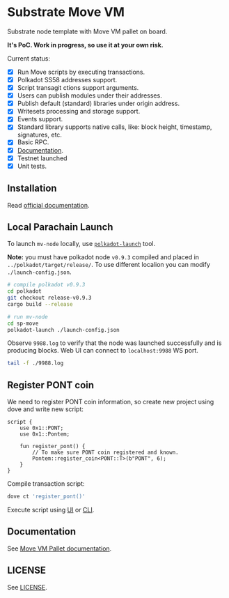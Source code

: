 # Substrate Move VM

Substrate node template with Move VM pallet on board.

**It's PoC. Work in progress, so use it at your own risk.**

Current status:

- [X] Run Move scripts by executing transactions.
- [X] Polkadot SS58 addresses support.
- [X] Script transagit ctions support arguments. 
- [X] Users can publish modules under their addresses.
- [X] Publish default (standard) libraries under origin address.
- [X] Writesets processing and storage support.
- [X] Events support.
- [X] Standard library supports native calls, like: block height, timestamp, signatures, etc.
- [X] Basic RPC.
- [X] [Documentation](https://docs.pontem.network).
- [X] Testnet launched
- [X] Unit tests.

## Installation

Read [official documentation](https://docs.pontem.network/02.-getting-started/local_node).

## Local Parachain Launch

To launch `mv-node` locally, use [`polkadot-launch`](https://github.com/paritytech/polkadot-launch) tool.

**Note:** you must have polkadot node `v0.9.3` compiled and placed in `../polkadot/target/release/`.
To use different localion you can modify `./launch-config.json`.

```sh
# compile polkadot v0.9.3
cd polkadot
git checkout release-v0.9.3
cargo build --release

# run mv-node
cd sp-move
polkadot-launch ./launch-config.json
```

Observe `9988.log` to verify that the node was launched successfully and is producing blocks. Web UI can connect to 
`localhost:9988` WS port.

```sh
tail -f ./9988.log
```

## Register PONT coin

We need to register PONT coin information, so create new project using dove and write new script:

```rustc
script {
    use 0x1::PONT;
    use 0x1::Pontem;

    fun register_pont() {
        // To make sure PONT coin registered and known.
        Pontem::register_coin<PONT::T>(b"PONT", 6);
    }
}
```

Compile transaction script:

```sh
dove ct 'register_pont()'
```

Execute script using [UI](./ui.md) or [CLI](./cli.md).

## Documentation

See [Move VM Pallet documentation](https://docs.pontem.network/02.-getting-started/getting_started).

## LICENSE

See [LICENSE](/LICENSE).
